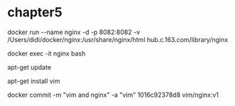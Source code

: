 # chapter5

docker run --name nginx -d -p 8082:8082 -v /Users/didi/docker/nginx:/usr/share/nginx/html hub.c.163.com/library/nginx

docker exec -it nginx bash

apt-get update

apt-get install vim

docker commit -m "vim and  nginx" -a "vim" 1016c92378d8 vim/nginx:v1



